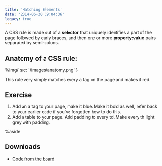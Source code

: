 ```yaml
---
title: 'Matching Elements'
date: '2014-06-30 19:04:36'
legacy: true
---
```


A CSS rule is made out of a **selector** that uniquely identifies a part of the page followed by curly braces, and then one or more **property:value** pairs separated by semi-colons.

## Anatomy of a CSS rule:

%img{ src: '/images/anatomy.png' }

This rule very simply matches every a tag on the page and makes it red.

## Exercise

1. Add an a tag to your page, make it blue. Make it bold as well, refer back to your earlier code if you've forgotten how to do this.
2. Add a table to your page. Add padding to every td. Make every th light grey with padding.

%aside

## Downloads

- [Code from the board](https://www.dropbox.com/sh/ghehk66txbnhaiz/AAABZ-mBx3cVTLq5o_qmvsnqa?dl=1)
